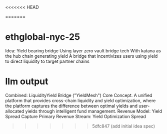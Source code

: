 <<<<<<< HEAD

=======
# ethglobal-nyc-25

Idea: 
Yield bearing bridge 
Using layer zero vault bridge tech
With katana as the hub chain generating yield 
A bridge that incentivizes users using yield to direct liquidity to target partner chains

# llm output 
Combined: LiquidityYield Bridge ("YieldMesh")
Core Concept. 
A unified platform that provides cross-chain liquidity and yield optimization, where the platform captures the difference between optimal yields and user-allocated yields through intelligent fund management.
Revenue Model: Yield Spread Capture
Primary Revenue Stream: Yield Optimization Spread
>>>>>>> 5dfc847 (add initial idea spec)
